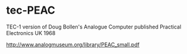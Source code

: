 # tec-PEAC
TEC-1 version of Doug Bollen's Analogue Computer published Practical Electronics UK 1968

http://www.analogmuseum.org/library/PEAC_small.pdf

